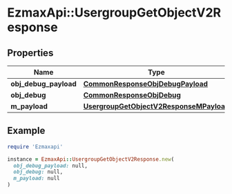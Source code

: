 # EzmaxApi::UsergroupGetObjectV2Response

## Properties

| Name | Type | Description | Notes |
| ---- | ---- | ----------- | ----- |
| **obj_debug_payload** | [**CommonResponseObjDebugPayload**](CommonResponseObjDebugPayload.md) |  |  |
| **obj_debug** | [**CommonResponseObjDebug**](CommonResponseObjDebug.md) |  | [optional] |
| **m_payload** | [**UsergroupGetObjectV2ResponseMPayload**](UsergroupGetObjectV2ResponseMPayload.md) |  |  |

## Example

```ruby
require 'Ezmaxapi'

instance = EzmaxApi::UsergroupGetObjectV2Response.new(
  obj_debug_payload: null,
  obj_debug: null,
  m_payload: null
)
```

